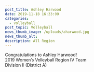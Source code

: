 ```yaml
---
post_title: Ashley Harwood
date: 2019-11-18 16:33:00
categories:
  - volleyball
post_topic: Volleyball
news_thumb_image: /uploads/aharwood.jpg
news_thumb_alt:
description: All Region
---
```


Congratulations to Ashley Harwood\!<br>2019 Women’s Volleyball Region IV Team<br>Division II (District A)